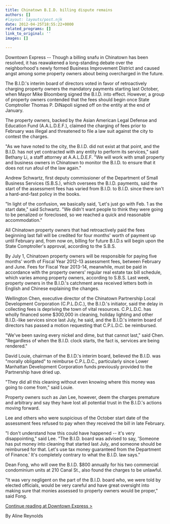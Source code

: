 ```yaml
---
title: Chinatown B.I.D. billing dispute remains
authors: []
#layout: layouts/post.njk
date: 2012-04-25T18:55:22+0000
related_programs: []
link_to_original: ''
images: []

---
```

Downtown Express -- Though a billing snafu in Chinatown has been resolved, it has reawakened a long-standing debate over the neighborhood's newly formed Business Improvement District and caused angst among some property owners about being overcharged in the future.

The B.I.D.'s interim board of directors voted in favor of retroactively charging property owners the mandatory payments starting last October, when Mayor Mike Bloomberg signed the B.I.D. into effect. However, a group of property owners contended that the fees should begin once State Comptroller Thomas P. DiNapoli signed off on the entity at the end of January.

The property owners, backed by the Asian American Legal Defense and Education Fund (A.A.L.D.E.F.), claimed the charging of fees prior to February was illegal and threatened to file a law suit against the city to contest the charges.

"As we have noted to the city, the B.I.D. did not exist at that point, and the B.I.D. has not yet contracted with any entity to perform its services," said Bethany Li, a staff attorney at A.A.L.D.E.F. "We will work with small property and business owners in Chinatown to monitor the B.I.D. to ensure that it does not run afoul of the law again."

Andrew Schwartz, first deputy commissioner of the Department of Small Business Services (S.B.S.), which oversees the B.I.D. payments, said the start of the assessment fees has varied from B.I.D. to B.I.D. since there isn't a hard-and-fast policy in the books.

"In light of the confusion, we basically said, 'Let's just go with Feb. 1 as the start date," said Schwartz. "We didn't want people to think they were going to be penalized or foreclosed, so we reached a quick and reasonable accommodation."

All Chinatown property owners that had retroactively paid the fees beginning last fall will be credited for four months' worth of payment up until February and, from now on, billing for future B.I.D.s will begin upon the State Comptroller's approval, according to the S.B.S.

By July 1, Chinatown property owners will be responsible for paying five months' worth of Fiscal Year 2012-13 assessment fees, between February and June. Fees for Fiscal Year 2013-14, meanwhile, must be paid in accordance with the property owners' regular real estate tax bill schedule, which varies among property owners, according to S.B.S. Last week, property owners in the B.I.D.'s catchment area received letters both in English and Chinese explaining the changes.

Wellington Chen, executive director of the Chinatown Partnership Local Development Corporation (C.P.L.D.C.), the B.I.D.'s initiator, said the delay in collecting fees is depriving the town of vital resources. C.P.L.D.C. has wholly financed some $300,000 in cleaning, holiday lighting and other B.I.D.-like services since last July, he said, and the B.I.D.'s interim board of directors has passed a motion requesting that C.P.L.D.C. be reimbursed.

"We've been saving every nickel and dime, but that cannot last," said Chen. "Regardless of when the B.I.D. clock starts, the fact is, services are being rendered."

David Louie, chairman of the B.I.D.'s interim board, believed the B.I.D. was "morally obligated" to reimburse C.P.L.D.C., particularly since Lower Manhattan Development Corporation funds previously provided to the Partnership have dried up.

"They did all this cleaning without even knowing where this money was going to come from," said Louie.

Property owners such as Jan Lee, however, deem the charges premature and arbitrary and say they have lost all potential trust in the B.I.D.'s actions moving forward.

Lee and others who were suspicious of the October start date of the assessment fees refused to pay when they received the bill in late February.

"I don't understand how this could have happened -- it's very disappointing," said Lee. "The B.I.D. board was advised to say, 'Someone has put money into cleaning that started last July, and someone should be reimbursed for that. Let's use tax money guaranteed from the Department of Finance.' It's completely contrary to what the B.I.D. law says."

Dean Fong, who will owe the B.I.D. $800 annually for his two commercial condominium units at 210 Canal St., also found the charges to be unlawful.

"It was very negligent on the part of the B.I.D. board who, we were told by elected officials, would be very careful and have great oversight into making sure that monies assessed to property owners would be proper," said Fong.

[Continue reading at Downtown Express >](https://www.downtownexpress.com/?p=9385)

By Aline Reynolds